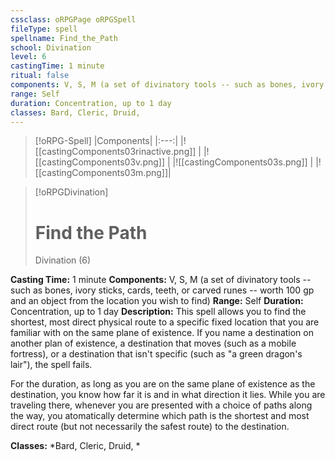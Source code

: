 ```yaml
---
cssclass: oRPGPage oRPGSpell
fileType: spell
spellname: Find_the_Path
school: Divination
level: 6
castingTime: 1 minute
ritual: false
components: V, S, M (a set of divinatory tools -- such as bones, ivory sticks, cards, teeth, or carved runes -- worth 100 gp and an object from the location you wish to find)
range: Self
duration: Concentration, up to 1 day
classes: Bard, Cleric, Druid,
---
```

> [!oRPG-Spell]
> |Components|
> |:---:|
> |![[castingComponents03rinactive.png]] |
> |![[castingComponents03v.png]] |
> |![[castingComponents03s.png]] |
> |![[castingComponents03m.png]]|

> [!oRPGDivination]
>#  Find the Path
> Divination  (6)

**Casting Time:** 1 minute
**Components:** V, S, M (a set of divinatory tools -- such as bones, ivory sticks, cards, teeth, or carved runes -- worth 100 gp and an object from the location you wish to find)
**Range:** Self
**Duration:**  Concentration, up to 1 day
**Description:**
This spell allows you to find the shortest, most direct physical route to a specific fixed location that you are familiar with on the same plane of existence. If you name a destination on another plan of existence, a destination that moves (such as a mobile fortress), or a destination that isn't specific (such as "a green dragon's lair"), the spell fails.



 For the duration, as long as you are on the same plane of existence as the destination, you know how far it is and in what direction it lies. While you are traveling there, whenever you are presented with a choice of paths along the way, you atomatically determine which path is the shortest and most direct route (but not necessarily the safest route) to the destination.



**Classes:**  *Bard, Cleric, Druid, *


